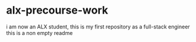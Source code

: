 # alx-precourse-work
i am now an ALX student, this is my first repository as a full-stack engineer
this is a non empty readme
